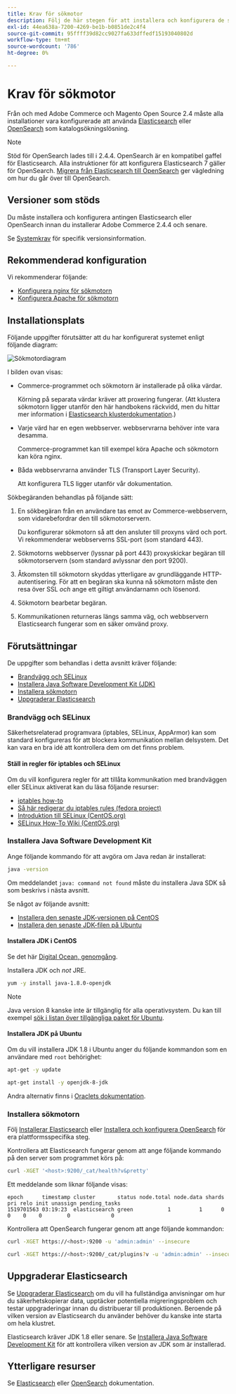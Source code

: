 ```yaml
---
title: Krav för sökmotor
description: Följ de här stegen för att installera och konfigurera de sökmotorprogram som stöds för lokala installationer av Adobe Commerce och Magento Open Source.
exl-id: 44ea638a-7200-4269-be1b-b0851de2c4f4
source-git-commit: 95ffff39d82cc9027fa633dffedf15193040802d
workflow-type: tm+mt
source-wordcount: '786'
ht-degree: 0%

---
```


# Krav för sökmotor

Från och med Adobe Commerce och Magento Open Source 2.4 måste alla installationer vara konfigurerade att använda [Elasticsearch](https://www.elastic.co) eller [OpenSearch](https://opensearch.org/) som katalogsökningslösning.

>[!NOTE]
>
>Stöd för OpenSearch lades till i 2.4.4. OpenSearch är en kompatibel gaffel för Elasticsearch. Alla instruktioner för att konfigurera Elasticsearch 7 gäller för OpenSearch. [Migrera från Elasticsearch till OpenSearch](../../../upgrade/prepare/opensearch-migration.md) ger vägledning om hur du går över till OpenSearch.

## Versioner som stöds

Du måste installera och konfigurera antingen Elasticsearch eller OpenSearch innan du installerar Adobe Commerce 2.4.4 och senare.

Se [Systemkrav](../../system-requirements.md) för specifik versionsinformation.

## Rekommenderad konfiguration

Vi rekommenderar följande:

* [Konfigurera nginx för sökmotorn](configure-nginx.md)
* [Konfigurera Apache för sökmotorn](configure-apache.md)

## Installationsplats

Följande uppgifter förutsätter att du har konfigurerat systemet enligt följande diagram:

![Sökmotordiagram](../../../assets/installation/search-engine-config.svg)

I bilden ovan visas:

* Commerce-programmet och sökmotorn är installerade på olika värdar.

   Körning på separata värdar kräver att proxering fungerar. (Att klustera sökmotorn ligger utanför den här handbokens räckvidd, men du hittar mer information i [Elasticsearch klusterdokumentation](https://www.elastic.co/guide/en/elasticsearch/guide/current/distributed-cluster.html).)

* Varje värd har en egen webbserver. webbservrarna behöver inte vara desamma.

   Commerce-programmet kan till exempel köra Apache och sökmotorn kan köra nginx.

* Båda webbservrarna använder TLS (Transport Layer Security).

   Att konfigurera TLS ligger utanför vår dokumentation.

Sökbegäranden behandlas på följande sätt:

1. En sökbegäran från en användare tas emot av Commerce-webbservern, som vidarebefordrar den till sökmotorservern.

   Du konfigurerar sökmotorn så att den ansluter till proxyns värd och port. Vi rekommenderar webbserverns SSL-port (som standard 443).

1. Sökmotorns webbserver (lyssnar på port 443) proxyskickar begäran till sökmotorservern (som standard avlyssnar den port 9200).

1. Åtkomsten till sökmotorn skyddas ytterligare av grundläggande HTTP-autentisering. För att en begäran ska kunna nå sökmotorn måste den resa över SSL *och* ange ett giltigt användarnamn och lösenord.

1. Sökmotorn bearbetar begäran.

1. Kommunikationen returneras längs samma väg, och webbservern Elasticsearch fungerar som en säker omvänd proxy.

## Förutsättningar

De uppgifter som behandlas i detta avsnitt kräver följande:

* [Brandvägg och SELinux](#firewall-and-selinux)
* [Installera Java Software Development Kit (JDK)](#install-the-java-software-development-kit)
* [Installera sökmotorn](#install-the-search-engine)
* [Uppgraderar Elasticsearch](#upgrading-elasticsearch)

### Brandvägg och SELinux

Säkerhetsrelaterad programvara (iptables, SELinux, AppArmor) kan som standard konfigureras för att blockera kommunikation mellan delsystem. Det kan vara en bra idé att kontrollera dem om det finns problem.

#### Ställ in regler för iptables och SELinux

Om du vill konfigurera regler för att tillåta kommunikation med brandväggen eller SELinux aktiverat kan du läsa följande resurser:

* [iptables how-to](https://help.ubuntu.com/community/IptablesHowTo)
* [Så här redigerar du iptables rules (fedora project)](https://fedoraproject.org/wiki/How_to_edit_iptables_rules)
* [Introduktion till SELinux (CentOS.org)](https://www.centos.org)
* [SELinux How-To Wiki (CentOS.org)](https://wiki.centos.org/HowTos/SELinux)

### Installera Java Software Development Kit

Ange följande kommando för att avgöra om Java redan är installerat:

```bash
java -version
```

Om meddelandet `java: command not found` måste du installera Java SDK så som beskrivs i nästa avsnitt.

Se något av följande avsnitt:

* [Installera den senaste JDK-versionen på CentOS](#install-the-jdk-on-centos)
* [Installera den senaste JDK-filen på Ubuntu](#install-the-jdk-on-ubuntu)

#### Installera JDK i CentOS

Se det här [Digital Ocean, genomgång](https://www.digitalocean.com/community/tutorials/how-to-install-java-on-centos-and-fedora#install-oracle-java-8).

Installera JDK och *not* JRE.

```bash
yum -y install java-1.8.0-openjdk
```

>[!NOTE]
>
>Java version 8 kanske inte är tillgänglig för alla operativsystem. Du kan till exempel [sök i listan över tillgängliga paket för Ubuntu](https://packages.ubuntu.com/).

#### Installera JDK på Ubuntu

Om du vill installera JDK 1.8 i Ubuntu anger du följande kommandon som en användare med `root` behörighet:

```bash
apt-get -y update
```

```bash
apt-get install -y openjdk-8-jdk
```

Andra alternativ finns i [Oraclets dokumentation](https://docs.oracle.com/javase/8/docs/technotes/guides/install/install_overview.html).

### Installera sökmotorn

Följ [Installerar Elasticsearch](https://www.elastic.co/guide/en/elasticsearch/reference/current/install-elasticsearch.html) eller [Installera och konfigurera OpenSearch](https://opensearch.org/docs/latest/opensearch/install/index/) för era plattformsspecifika steg.

Kontrollera att Elasticsearch fungerar genom att ange följande kommando på den server som programmet körs på:

```bash
curl -XGET '<host>:9200/_cat/health?v&pretty'
```

Ett meddelande som liknar följande visas:

```terminal
epoch      timestamp cluster       status node.total node.data shards pri relo init unassign pending_tasks
1519701563 03:19:23  elasticsearch green           1         1      0   0    0    0        0             0
```

Kontrollera att OpenSearch fungerar genom att ange följande kommandon:

```bash
curl -XGET https://<host>:9200 -u 'admin:admin' --insecure
```

```bash
curl -XGET https://<host>:9200/_cat/plugins?v -u 'admin:admin' --insecure
```

## Uppgraderar Elasticsearch

Se [Uppgraderar Elasticsearch](https://www.elastic.co/guide/en/elasticsearch/reference/current/setup-upgrade.html) om du vill ha fullständiga anvisningar om hur du säkerhetskopierar data, upptäcker potentiella migreringsproblem och testar uppgraderingar innan du distribuerar till produktionen. Beroende på vilken version av Elasticsearch du använder behöver du kanske inte starta om hela klustret.

Elasticsearch kräver JDK 1.8 eller senare. Se [Installera Java Software Development Kit](#install-the-java-software-development-kit) för att kontrollera vilken version av JDK som är installerad.

## Ytterligare resurser

Se [Elasticsearch](https://www.elastic.co/guide/en/elasticsearch/reference/current/index.html) eller [OpenSearch](https://opensearch.org/docs/latest/) dokumentation.
